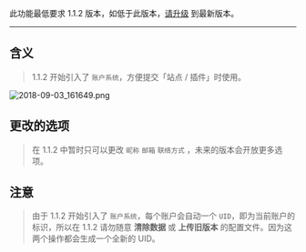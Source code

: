 此功能最低要求 1.1.2 版本，如低于此版本，[请升级](https://simpread.pro) 到最新版本。
***

含义
---
> 1.1.2 开始引入了 `账户系统`，方便提交「站点 / 插件」时使用。

![2018-09-03_161649.png](https://i.loli.net/2018/09/03/5b8cef307f28b.png)


更改的选项
---
> 在 1.1.2 中暂时只可以更改 `昵称` `邮箱` `联络方式` ，未来的版本会开放更多选项。

注意
---
> 由于 1.1.2 开始引入了 `账户系统`，每个账户会自动一个 `UID`，即为当前账户的标识，所以在 1.1.2 请勿随意 **清除数据** 或 **上传旧版本** 的配置文件。因为这两个操作都会生成一个全新的 UID。